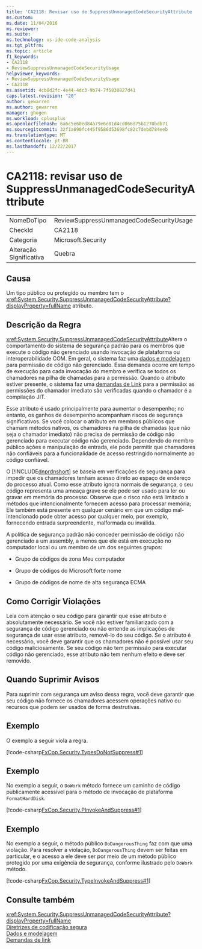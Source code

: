 ```yaml
---
title: 'CA2118: Revisar uso de SuppressUnmanagedCodeSecurityAttribute | Microsoft Docs'
ms.custom: 
ms.date: 11/04/2016
ms.reviewer: 
ms.suite: 
ms.technology: vs-ide-code-analysis
ms.tgt_pltfrm: 
ms.topic: article
f1_keywords:
- CA2118
- ReviewSuppressUnmanagedCodeSecurityUsage
helpviewer_keywords:
- ReviewSuppressUnmanagedCodeSecurityUsage
- CA2118
ms.assetid: 4cb8d2fc-4e44-4dc3-9b74-7f5838827d41
caps.latest.revision: "20"
author: gewarren
ms.author: gewarren
manager: ghogen
ms.workload: cplusplus
ms.openlocfilehash: 6a6c5e60ed84a79e6e81d4cd066d75b1270bdb71
ms.sourcegitcommit: 32f1a690fc445f9586d53698fc82c7debd784eeb
ms.translationtype: MT
ms.contentlocale: pt-BR
ms.lasthandoff: 12/22/2017
---
```

# <a name="ca2118-review-suppressunmanagedcodesecurityattribute-usage"></a>CA2118: revisar uso de SuppressUnmanagedCodeSecurityAttribute
|||  
|-|-|  
|NomeDoTipo|ReviewSuppressUnmanagedCodeSecurityUsage|  
|CheckId|CA2118|  
|Categoria|Microsoft.Security|  
|Alteração Significativa|Quebra|  
  
## <a name="cause"></a>Causa  
 Um tipo público ou protegido ou membro tem o <xref:System.Security.SuppressUnmanagedCodeSecurityAttribute?displayProperty=fullName> atributo.  
  
## <a name="rule-description"></a>Descrição da Regra  
 <xref:System.Security.SuppressUnmanagedCodeSecurityAttribute>Altera o comportamento do sistema de segurança padrão para os membros que execute o código não gerenciado usando invocação de plataforma ou interoperabilidade COM. Em geral, o sistema faz uma [dados e modelagem](/dotnet/framework/data/index) para permissão de código não gerenciado. Essa demanda ocorre em tempo de execução para cada invocação do membro e verifica se todos os chamadores na pilha de chamadas para a permissão. Quando o atributo estiver presente, o sistema faz uma [demandas de Link](/dotnet/framework/misc/link-demands) para a permissão: as permissões do chamador imediato são verificadas quando o chamador é a compilação JIT.  
  
 Esse atributo é usado principalmente para aumentar o desempenho; no entanto, os ganhos de desempenho acompanham riscos de segurança significativos. Se você colocar o atributo em membros públicos que chamam métodos nativos, os chamadores na pilha de chamadas (que não seja o chamador imediato) não precisa de permissão de código não gerenciado para executar código não gerenciado. Dependendo do membro público ações e manipulação de entrada, ele pode permitir que chamadores não confiáveis para a funcionalidade de acesso restringido normalmente ao código confiável.  
  
 O [!INCLUDE[dnprdnshort](../code-quality/includes/dnprdnshort_md.md)] se baseia em verificações de segurança para impedir que os chamadores tenham acesso direto ao espaço de endereço do processo atual. Como esse atributo ignora normais de segurança, o seu código representa uma ameaça grave se ele pode ser usado para ler ou gravar em memória do processo. Observe que o risco não está limitado a métodos que intencionalmente fornecem acesso para processar memória; Ele também está presente em qualquer cenário em que um código mal-intencionado pode obter acesso por qualquer meio, por exemplo, fornecendo entrada surpreendente, malformada ou inválida.  
  
 A política de segurança padrão não conceder permissão de código não gerenciado a um assembly, a menos que ele está em execução no computador local ou um membro de um dos seguintes grupos:  
  
-   Grupo de códigos de zona Meu computador  
  
-   Grupo de códigos do Microsoft forte nome  
  
-   Grupo de códigos de nome de alta segurança ECMA  
  
## <a name="how-to-fix-violations"></a>Como Corrigir Violações  
 Leia com atenção o seu código para garantir que esse atributo é absolutamente necessário. Se você não estiver familiarizado com a segurança de código gerenciado ou não entende as implicações de segurança de usar esse atributo, removê-lo do seu código. Se o atributo é necessário, você deve garantir que os chamadores não é possível usar seu código maliciosamente. Se seu código não tem permissão para executar código não gerenciado, esse atributo não tem nenhum efeito e deve ser removido.  
  
## <a name="when-to-suppress-warnings"></a>Quando Suprimir Avisos  
 Para suprimir com segurança um aviso dessa regra, você deve garantir que seu código não fornece os chamadores acessem operações nativo ou recursos que podem ser usados de forma destrutivas.  
  
## <a name="example"></a>Exemplo  
 O exemplo a seguir viola a regra.  
  
 [!code-csharp[FxCop.Security.TypesDoNotSuppress#1](../code-quality/codesnippet/CSharp/ca2118-review-suppressunmanagedcodesecurityattribute-usage_1.cs)]  
  
## <a name="example"></a>Exemplo  
 No exemplo a seguir, o `DoWork` método fornece um caminho de código publicamente acessível para o método de invocação de plataforma `FormatHardDisk`.  
  
 [!code-csharp[FxCop.Security.PInvokeAndSuppress#1](../code-quality/codesnippet/CSharp/ca2118-review-suppressunmanagedcodesecurityattribute-usage_2.cs)]  
  
## <a name="example"></a>Exemplo  
 No exemplo a seguir, o método público `DoDangerousThing` faz com que uma violação. Para resolver a violação, `DoDangerousThing` devem ser feitas em particular, e o acesso a ele deve ser por meio de um método público protegido por uma exigência de segurança, conforme ilustrado pelo `DoWork` método.  
  
 [!code-csharp[FxCop.Security.TypeInvokeAndSuppress#1](../code-quality/codesnippet/CSharp/ca2118-review-suppressunmanagedcodesecurityattribute-usage_3.cs)]  
  
## <a name="see-also"></a>Consulte também  
 <xref:System.Security.SuppressUnmanagedCodeSecurityAttribute?displayProperty=fullName>   
 [Diretrizes de codificação segura](/dotnet/standard/security/secure-coding-guidelines)   
 [Dados e modelagem](/dotnet/framework/data/index)  
 [Demandas de link](/dotnet/framework/misc/link-demands)  
  